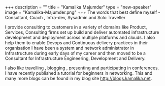 +++
description = ""
title = "Kamalika Majumder"
type = "new-speaker"
image = "Kamalika-Majumder.png"
+++
The words that best define myself - Consultant, Coach , Infra-dev, Sysadmin and Solo Traveller

I provide consulting to customers in a variety of domains like Product, Services, Consulting firms set up build and deliver automated infrastructure development and deployment across multiple platforms and clouds. I also help them to enable Devops and Continuous delivery practices in their organisation
I have been a system and network administrator in Infrastructure during early days of my career and then moved to be a Consultant for Infrastructure Engineering, Development and Delivery. 

I also like travelling , blogging , presenting and participating in conferences. I have recently published a tutorial for beginners in networking. This and many more blogs can be found in my blog site http://blogs.kamalika.net.